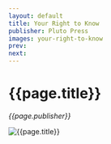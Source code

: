 ```yaml
---
layout: default
title: Your Right to Know
publisher: Pluto Press
images: your-right-to-know
prev: 
next:
---
```


# {{page.title}}<br />
*{{page.publisher}}*

![{{page.title}}]({{page.image}}.webp "{{page.title}}")
